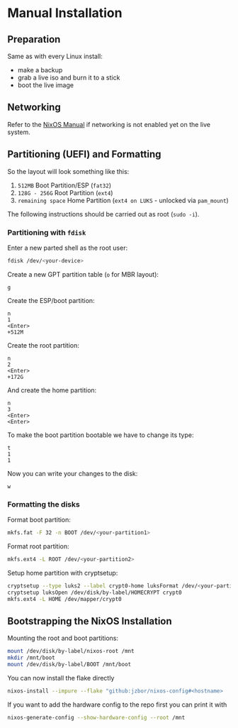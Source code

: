 # Manual Installation

## Preparation
Same as with every Linux install:
* make a backup
* grab a live iso and burn it to a stick
* boot the live image

## Networking
Refer to the [NixOS Manual](https://nixos.org/manual/nixos/stable/index.html#sec-installation-manual-networking) if networking is not enabled yet on the live system.

## Partitioning (UEFI) and Formatting
So the layout will look something like this:
1. `512MB` Boot Partition/ESP (`fat32`)
2. `128G - 256G` Root Partition (`ext4`)
3. `remaining space` Home Partition (`ext4 on LUKS` - unlocked via `pam_mount`)

The following instructions should be carried out as root (`sudo -i`).

### Partitioning with `fdisk`
Enter a new parted shell as the root user:
```sh
fdisk /dev/<your-device>
```
Create a new GPT partition table (`o` for MBR layout):
```
g
```
Create the ESP/boot partition:
```
n
1
<Enter>
+512M
```
Create the root partition:
```
n
2
<Enter>
+172G
```
And create the home partition:
```
n
3
<Enter>
<Enter>
```
To make the boot partition bootable we have to change its type:
```
t
1
1
```
Now you can write your changes to the disk:
```
w
```

### Formatting the disks
Format boot partition:
```sh
mkfs.fat -F 32 -n BOOT /dev/<your-partition1>
```
Format root partition:
```sh
mkfs.ext4 -L ROOT /dev/<your-partition2>
```
Setup home partition with cryptsetup:
```sh
cryptsetup --type luks2 --label crypt0-home luksFormat /dev/<your-partition3>
cryptsetup luksOpen /dev/disk/by-label/HOMECRYPT crypt0
mkfs.ext4 -L HOME /dev/mapper/crypt0
```

## Bootstrapping the NixOS Installation
Mounting the root and boot partitions:
```sh
mount /dev/disk/by-label/nixos-root /mnt
mkdir /mnt/boot
mount /dev/disk/by-label/BOOT /mnt/boot
```

You can now install the flake directly
```sh
nixos-install --impure --flake "github:jzbor/nixos-config#<hostname>
```

If you want to add the hardware config to the repo first you can print it with
```sh
nixos-generate-config --show-hardware-config --root /mnt
```




